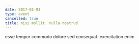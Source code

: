 ```yaml
---
date: 2017-01-01
type: event
cancelled: true
title: nisi mollit. nulla nostrud
---
```

esse tempor commodo dolore sed consequat. exercitation enim